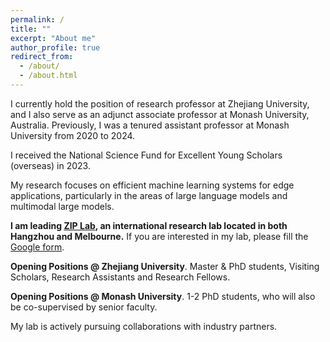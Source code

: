 ```yaml
---
permalink: /
title: ""
excerpt: "About me"
author_profile: true
redirect_from: 
  - /about/
  - /about.html
---
```


I currently hold the position of research professor at Zhejiang University, and I also serve as an adjunct associate professor at Monash University, Australia. Previously, I was a tenured assistant professor at Monash University from 2020 to 2024. 

I received the National Science Fund for Excellent Young Scholars (overseas) in 2023.

My research focuses on efficient machine learning systems for edge applications, particularly in the areas of large language models and multimodal large models.

**I am leading [ZIP Lab](https://ziplab.github.io/), an international research lab located in both Hangzhou and Melbourne.** If you are interested in my lab, please fill the [Google form](https://forms.gle/UoR8B19y2NsjtGRJ6). 

**Opening Positions @ Zhejiang University**. Master & PhD students, Visiting Scholars, Research Assistants and Research Fellows. 

**Opening Positions @ Monash University**. 1-2 PhD students, who will also be co-supervised by senior faculty. 

My lab is actively pursuing collaborations with industry partners.
